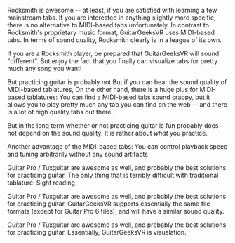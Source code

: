 Rocksmith is awesome -- at least, if you are satisfied with learning a few mainstream tabs.
If you are interested in anything slightly more specific, there is no alternative to MIDI-based tabs unfortunately.
In contrast to Rocksmith's proprietary music format, GuitarGeeksVR uses MIDI-based tabs.
In terms of sound quality, Rocksmith clearly is in a league of its own.

If you are a Rocksmith player, be prepared that GuitarGeeksVR will sound "different".
But enjoy the fact that you finally can visualize tabs for pretty much any song you want!

But practicing guitar is probably not 
But if you can bear the sound quality of MIDI-based tablatures, 
On the other hand, there is a huge plus for MIDI-based tablatures:
You can find a 
MIDI-based tabs sound crappy, but it allows you to play pretty much any tab you can find on the web -- and there is a lot of high quality tabs out there.


But in the long term whether or not practicing guitar is fun probably does not depend on the sound quality.
It is rather about <em>what</em> you practice.

Another advantage of the MIDI-based tabs: You can control playback speed and tuning arbitrarily without any sound artifacts









Guitar Pro / Tuxguitar are awesome as well, and probably the best solutions for practicing guitar.
The only thing that is terribly difficult with traditional tablature: Sight reading.

Guitar Pro / Tuxguitar are awesome as well, and probably the best solutions for practicing guitar.
GuitarGeeksVR supports essentially the same file formats (except for Guitar Pro 6 files),
and will have a similar sound quality.

Guitar Pro / Tuxguitar are awesome as well, and probably the best solutions for practicing guitar.
Essentially, GuitarGeeksVR is visualation.
